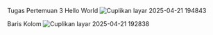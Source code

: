 Tugas Pertemuan 3
Hello World
![Cuplikan layar 2025-04-21 194843](https://github.com/user-attachments/assets/21e119f8-d06d-40a5-9db8-203706875e19)

Baris Kolom
![Cuplikan layar 2025-04-21 192838](https://github.com/user-attachments/assets/22223108-5b5b-4285-bdba-b13a6e70fd32)
